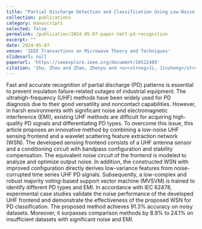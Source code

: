 ```yaml
---
title: "Partial Discharge Detection and Classification Using Low-Noise UHF Sensing Frontend and Wavelet Scattering Feature Extraction Network"
collection: publications
category: manuscripts
selected: false
permalink: /publication/2024-05-07-paper-tmtt-pd-recognition
excerpt: ""
date: 2024-05-07
venue: 'IEEE Transactions on Microwave Theory and Techniques'
slidesurl: null
paperurl: 'https://ieeexplore.ieee.org/document/10522489'
citation: 'Shu, Zhou and Zhao, Zhenyu and <u><strong>Ji, Jinsheng</strong></u> and Shi, Ting and Wang, Wensong and Zheng, Yuanjin and Guo, Yongxin, "Partial Discharge Detection and Classification Using Low-Noise UHF Sensing Frontend and Wavelet Scattering Feature Extraction Network," in IEEE Transactions on Microwave Theory and Techniques, vol. 72, no. 11, pp. 6686-6695, Nov. 2024, doi: 10.1109/TMTT.2024.3393993.'
---
```

Fast and accurate recognition of partial discharge (PD) patterns is essential to prevent insulation failure-related outages of industrial equipment. The ultrahigh-frequency (UHF) methods have been widely used for PD diagnosis due to their good versatility and noncontact capabilities. However, in harsh environments with significant noise and electromagnetic interference (EMI), existing UHF methods are difficult for acquiring high-quality PD signals and differentiating PD types. To overcome this issue, this article proposes an innovative method by combining a low-noise UHF sensing frontend and a wavelet scattering feature extraction network (WSN). The developed sensing frontend consists of a UHF antenna sensor and a conditioning circuit with bandpass configuration and stability compensation. The equivalent noise circuit of the frontend is modeled to analyze and optimize output noise. In addition, the constructed WSN with improved configuration directly derives low-variance features from noise-corrupted time series UHF PD signals. Subsequently, a low-complex and robust majority voting-based support vector machine (MVSVM) is trained to identify different PD types and EMI. In accordance with IEC 62478, experimental case studies validate the noise performance of the developed UHF frontend and demonstrate the effectiveness of the proposed WSN for PD classification. The proposed method achieves 91.3% accuracy on noisy datasets. Moreover, it surpasses comparison methods by 8.9% to 24.1% on insufficient datasets with significant noise and EMI.
